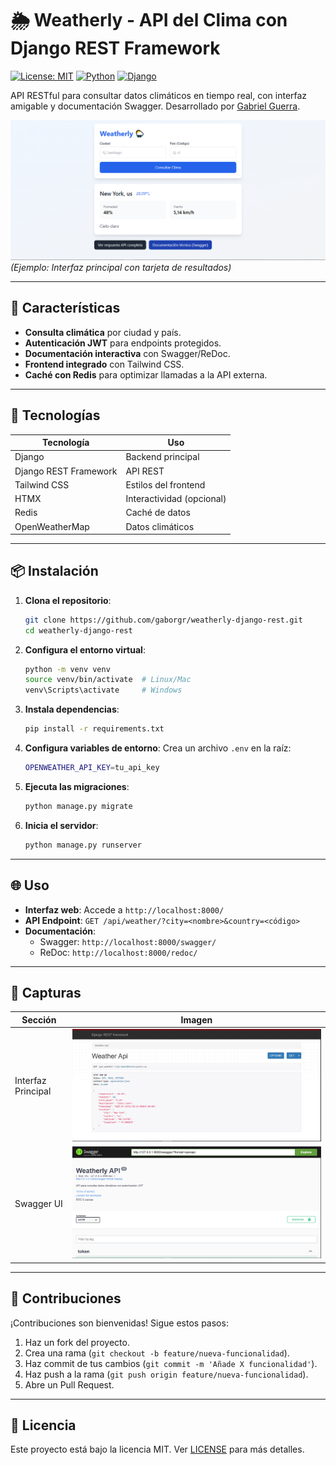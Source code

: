 # 🌦️ **Weatherly - API del Clima con Django REST Framework**

[![License: MIT](https://img.shields.io/badge/License-MIT-blue.svg)](https://opensource.org/licenses/MIT)
[![Python](https://img.shields.io/badge/Python-3.9%2B-blue)](https://www.python.org/)
[![Django](https://img.shields.io/badge/Django-4.2-brightgreen)](https://www.djangoproject.com/)

API RESTful para consultar datos climáticos en tiempo real, con interfaz amigable y documentación Swagger. Desarrollado por [Gabriel Guerra](https://github.com/gaborgr).

![Interfaz de Weatherly](./docs/images/result.PNG)  
*(Ejemplo: Interfaz principal con tarjeta de resultados)*

---

## 🚀 **Características**
- **Consulta climática** por ciudad y país.
- **Autenticación JWT** para endpoints protegidos.
- **Documentación interactiva** con Swagger/ReDoc.
- **Frontend integrado** con Tailwind CSS.
- **Caché con Redis** para optimizar llamadas a la API externa.

---

## 🔧 **Tecnologías**
| Tecnología          | Uso                          |
|---------------------|------------------------------|
| Django              | Backend principal            |
| Django REST Framework | API REST                   |
| Tailwind CSS        | Estilos del frontend         |
| HTMX               | Interactividad (opcional)    |
| Redis              | Caché de datos               |
| OpenWeatherMap     | Datos climáticos             |

---

## 📦 **Instalación**
1. **Clona el repositorio**:
   ```bash
   git clone https://github.com/gaborgr/weatherly-django-rest.git
   cd weatherly-django-rest
   ```

2. **Configura el entorno virtual**:
   ```bash
   python -m venv venv
   source venv/bin/activate  # Linux/Mac
   venv\Scripts\activate     # Windows
   ```

3. **Instala dependencias**:
   ```bash
   pip install -r requirements.txt
   ```

4. **Configura variables de entorno**:
Crea un archivo `.env` en la raíz:
   ```bash
   OPENWEATHER_API_KEY=tu_api_key
   ```

5. **Ejecuta las migraciones**:
   ```bash
   python manage.py migrate
   ```

6. **Inicia el servidor**:
   ```bash
   python manage.py runserver
   ```

---

## 🌐 **Uso**
- **Interfaz web**: Accede a `http://localhost:8000/`
- **API Endpoint**: `GET /api/weather/?city=<nombre>&country=<código>`
- **Documentación**:
  - Swagger: `http://localhost:8000/swagger/`
  - ReDoc: `http://localhost:8000/redoc/`

---

## 📸 **Capturas**
| Sección           | Imagen                      |
|-------------------|----------------------------|
| Interfaz Principal | ![Interfaz](./docs/images/DFR.PNG) |
| Swagger UI        | ![Swagger](./docs/images/swagger.PNG) |

---

## 🤝 **Contribuciones**
¡Contribuciones son bienvenidas! Sigue estos pasos:
1. Haz un fork del proyecto.
2. Crea una rama (`git checkout -b feature/nueva-funcionalidad`).
3. Haz commit de tus cambios (`git commit -m 'Añade X funcionalidad'`).
4. Haz push a la rama (`git push origin feature/nueva-funcionalidad`).
5. Abre un Pull Request.

---

## 📄 **Licencia**
Este proyecto está bajo la licencia MIT. Ver [LICENSE](LICENSE) para más detalles.